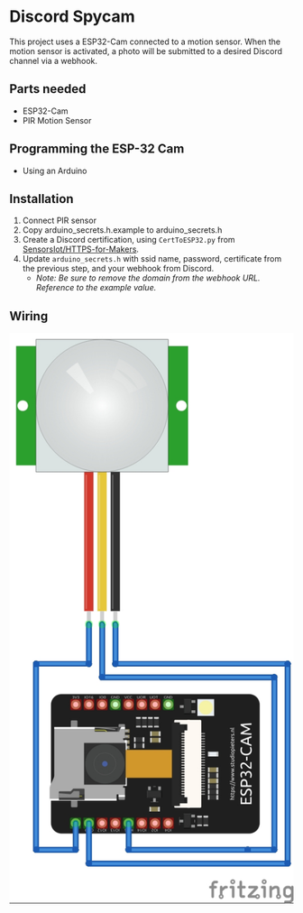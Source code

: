# Discord Spycam
This project uses a ESP32-Cam connected to a motion sensor. When the motion sensor is activated, a photo will be submitted to a desired Discord channel via a webhook.

## Parts needed
- ESP32-Cam
- PIR Motion Sensor

## Programming the ESP-32 Cam
- Using an Arduino

## Installation
1. Connect PIR sensor 
1. Copy arduino_secrets.h.example to arduino_secrets.h
1. Create a Discord certification, using `CertToESP32.py` from [SensorsIot/HTTPS-for-Makers](https://github.com/SensorsIot/HTTPS-for-Makers).
1. Update `arduino_secrets.h` with ssid name, password, certificate from the previous step, and your webhook from Discord.
   - _Note: Be sure to remove the domain from the webhook URL. Reference to the example value._


## Wiring
![Wiring Diagram](assets/discord-spycam.jpg)


